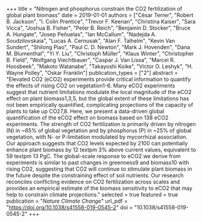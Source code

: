 +++
title = "Nitrogen and phosphorus constrain the CO2 fertilization of global plant biomass"
date = 2019-01-01
authors = ["César Terrer", "Robert B. Jackson", "I. Colin Prentice", "Trevor F. Keenan", "Christina Kaiser", "Sara Vicca", "Joshua B. Fisher", "Peter B. Reich", "Benjamin D. Stocker", "Bruce A. Hungate", "Josep Peñuelas", "Ian McCallum", "Nadejda A. Soudzilovskaia", "Lucas A. Cernusak", "Alan F. Talhelm", "Kevin Van Sundert", "Shilong Piao", "Paul C. D. Newton", "Mark J. Hovenden", "Dana M. Blumenthal", "Yi Y. Liu", "Christoph Müller", "Klaus Winter", "Christopher B. Field", "Wolfgang Viechtbauer", "Caspar J. Van Lissa", "Marcel R. Hoosbeek", "Makoto Watanabe", "Takayoshi Koike", "Victor O. Leshyk", "H. Wayne Polley", "Oskar Franklin"]
publication_types = ["2"]
abstract = "Elevated CO2 (eCO2) experiments provide critical information to quantify the effects of rising CO2 on vegetation1-6. Many eCO2 experiments suggest that nutrient limitations modulate the local magnitude of the eCO2 effect on plant biomass1,3,5, but the global extent of these limitations has not been empirically quantified, complicating projections of the capacity of plants to take up CO27,8. Here, we present a data-driven global quantification of the eCO2 effect on biomass based on 138 eCO2 experiments. The strength of CO2 fertilization is primarily driven by nitrogen (N) in ~65% of global vegetation and by phosphorus (P) in ~25% of global vegetation, with N- or P-limitation modulated by mycorrhizal association. Our approach suggests that CO2 levels expected by 2100 can potentially enhance plant biomass by 12 textpm 3% above current values, equivalent to 59 textpm 13 PgC. The global-scale response to eCO2 we derive from experiments is similar to past changes in greenness9 and biomass10 with rising CO2, suggesting that CO2 will continue to stimulate plant biomass in the future despite the constraining effect of soil nutrients. Our research reconciles conflicting evidence on CO2 fertilization across scales and provides an empirical estimate of the biomass sensitivity to eCO2 that may help to constrain climate projections."
selected = true
featured = true
publication = "*Nature Climate Change*"
url_pdf = "https://doi.org/10.1038/s41558-019-0545-2"
doi = "10.1038/s41558-019-0545-2"
+++

